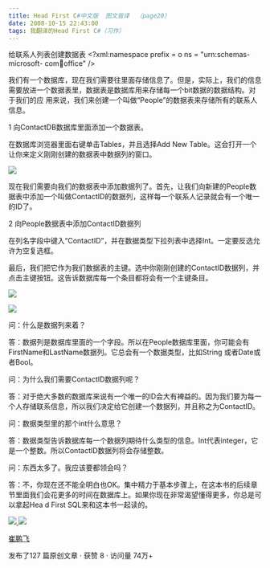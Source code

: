 ```yaml
---
title: Head First C#中文版  图文皆译  （page20）
date: 2008-10-15 22:43:00
tags: 我翻译的Head First C#（习作）
---
```

给联系人列表创建数据表  <?xml:namespace prefix = o ns = "urn:schemas-microsoft-
com:office:office" />

我们有一个数据库，现在我们需要往里面存储信息了。但是，实际上，我们的信息需要放进一个数据表里，数据表是数据库用来存储每一个bit数据的数据结构。对于我们的应
用来说，我们来创建一个叫做“People”的数据表来存储所有的联系人信息。

1  向ContactDB数据库里面添加一个数据表。

在数据库浏览器里面右键单击Tables，并且选择Add New Table。这会打开一个让你来定义刚刚创建的数据表中数据列的窗口。

![](https://p-blog.csdn.net/images/p_blog_csdn_net/cuipengfei1/EntryImages/20081015/%E6%88%AA%E5%9B%BE04.jpg)

现在我们需要向我们的数据表中添加数据列了。首先，让我们向新建的People数据表中添加一个叫做ContactID的数据列，这样每一个联系人记录就会有一个唯一
的ID了。

2  向People数据表中添加ContactID数据列

在列名字段中键入“ContactID”，并在数据类型下拉列表中选择Int。一定要反选允许为空复选框。

最后，我们把它作为我们数据表的主键。选中你刚刚创建的ContactID数据列，并点击主键按钮。这告诉数据库每一个条目都将会有一个主键条目。

![](https://p-blog.csdn.net/images/p_blog_csdn_net/cuipengfei1/EntryImages/20081015/%E6%88%AA%E5%9B%BE05.jpg)

![](https://p-blog.csdn.net/images/p_blog_csdn_net/cuipengfei1/EntryImages/20081015/%E6%88%AA%E5%9B%BE06.jpg)

问：什么是数据列来着？

答：数据列是数据库里面的一个字段。所以在People数据库里面，你可能会有FirstName和LastName数据列。它总会有一个数据类型，比如String
或者Date或者Bool。

问：为什么我们需要ContactID数据列呢？

答：对于绝大多数的数据库来说有一个唯一的ID会大有裨益的。因为我们要为每一个人存储联系信息，所以我们决定给它创建一个数据列，并且称之为ContactID。

问：数据类型里的那个int什么意思？

答：数据类型告诉数据库每一个数据列期待什么类型的信息。Int代表integer，它是一个整数。所以ContactID数据列将会存储整数。

问：东西太多了。我应该要都领会吗？

答：不，你现在还不能全明白也OK。集中精力于基本步骤上，在这本书的后续章节里面我们会花更多的时间在数据库上。如果你现在非常渴望懂得更多，你总是可以拿起Hea
d First SQL来和这本书一起读的。



[ ![](https://profile.csdnimg.cn/5/2/5/3_cuipengfei1)
![](https://g.csdnimg.cn/static/user-reg-year/1x/11.png)
](https://blog.csdn.net/cuipengfei1)

[ 崔鹏飞 ](https://blog.csdn.net/cuipengfei1)

发布了127 篇原创文章  ·  获赞 8  ·  访问量 74万+


